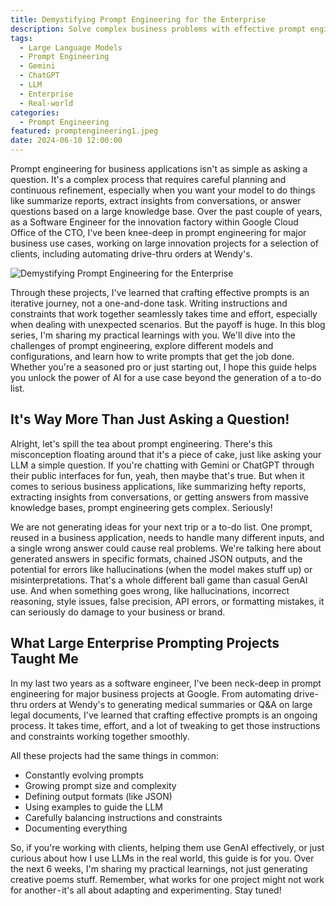 ```yaml
---
title: Demystifying Prompt Engineering for the Enterprise
description: Solve complex business problems with effective prompt engineering. This blog post explores the challenges and key learnings from Google software engineer Lee Boonstra.
tags:
  - Large Language Models
  - Prompt Engineering
  - Gemini
  - ChatGPT
  - LLM
  - Enterprise
  - Real-world
categories:
  - Prompt Engineering
featured: promptengineering1.jpeg
date: 2024-06-10 12:00:00
---
```

Prompt engineering for business applications isn't as simple as asking a question. It's a complex process that requires careful planning and continuous refinement, especially when you want your model to do things like summarize reports, extract insights from conversations, or answer questions based on a large knowledge base. Over the past couple of years, as a Software Engineer for the innovation factory within Google Cloud Office of the CTO, I've been knee-deep in prompt engineering for major business use cases, working on large innovation projects for a selection of clients, including automating drive-thru orders at Wendy's.

<!--more-->

<img src="/images/promptengineering1.jpeg" alt="Demystifying Prompt Engineering for the Enterprise" />

Through these projects, I've learned that crafting effective prompts is an iterative journey, not a one-and-done task. Writing instructions and constraints that work together seamlessly takes time and effort, especially when dealing with unexpected scenarios. But the payoff is huge. In this blog series, I'm sharing my practical learnings with you. We'll dive into the challenges of prompt engineering, explore different models and configurations, and learn how to write prompts that get the job done. Whether you're a seasoned pro or just starting out, I hope this guide helps you unlock the power of AI for a use case beyond the generation of a to-do list.

## It's Way More Than Just Asking a Question!
Alright, let's spill the tea about prompt engineering. There's this misconception floating around that it's a piece of cake, just like asking your LLM a simple question. If you're chatting with Gemini or ChatGPT through their public interfaces for fun, yeah, then maybe that's true. But when it comes to serious business applications, like summarizing hefty reports, extracting insights from conversations, or getting answers from massive knowledge bases, prompt engineering gets complex. Seriously!

We are not generating ideas for your next trip or a to-do list. One prompt, reused in a business application, needs to handle many different inputs, and a single wrong answer could cause real problems. We're talking here about generated answers in specific formats, chained JSON outputs, and the potential for errors like hallucinations (when the model makes stuff up) or misinterpretations. That's a whole different ball game than casual GenAI use. And when something goes wrong, like hallucinations, incorrect reasoning, style issues, false precision, API errors, or formatting mistakes, it can seriously do damage to your business or brand.

## What Large Enterprise Prompting Projects Taught Me
In my last two years as a software engineer, I've been neck-deep in prompt engineering for major business projects at Google. From automating drive-thru orders at Wendy's to generating medical summaries or Q&A on large legal documents, I've learned that crafting effective prompts is an ongoing process. It takes time, effort, and a lot of tweaking to get those instructions and constraints working together smoothly.

All these projects had the same things in common:

* Constantly evolving prompts
* Growing prompt size and complexity
* Defining output formats (like JSON)
* Using examples to guide the LLM
* Carefully balancing instructions and constraints
* Documenting everything

So, if you're working with clients, helping them use GenAI effectively, or just curious about how I use LLMs in the real world, this guide is for you. Over the next 6 weeks, I'm sharing my practical learnings, not just generating creative poems stuff. Remember, what works for one project might not work for another - it's all about adapting and experimenting. Stay tuned!